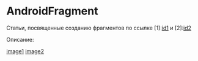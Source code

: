 # AndroidFragment

Статьи, посвященные созданию фрагментов по ссылке [1]:[id1] и [2]:[id2]

Описание:

[image1](http://startandroid.ru/images/stories/lessons/L0109/L0109_020.JPG)
[image2](http://developer.alexanderklimov.ru/android/images/listfragment7.png)


[id1]:http://startandroid.ru/ru/uroki/vse-uroki-spiskom/179-urok-109-android-3-fragments-listfragment-spisok.html
[id2]:http://developer.alexanderklimov.ru/android/listfragment.php
